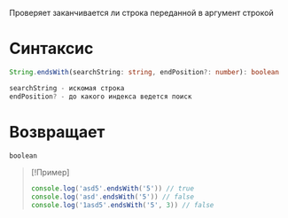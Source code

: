 Проверяет заканчивается ли строка переданной в аргумент строкой
# Синтаксис
```ts
String.endsWith(searchString: string, endPosition?: number): boolean

searchString - искомая строка
endPosition? - до какого индекса ведется поиск
```
# Возвращает
```ts
boolean
```

> [!Пример]
> ```ts
> console.log('asd5'.endsWith('5')) // true
> console.log('asd'.endsWith('5')) // false
> console.log('1asd5'.endsWith('5', 3)) // false
> ```